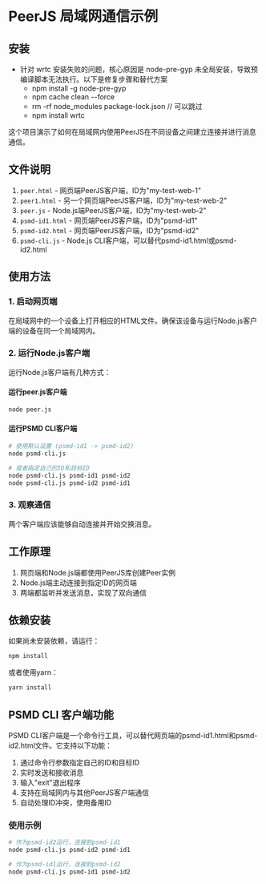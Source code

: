 # PeerJS 局域网通信示例

## 安装

- 针对 wrtc 安装失败的问题，核心原因是 node-pre-gyp 未全局安装，导致预编译脚本无法执行。以下是修复步骤和替代方案
	- npm install -g node-pre-gyp
	- npm cache clean --force
	- rm -rf node_modules package-lock.json // 可以跳过
	- npm install wrtc

这个项目演示了如何在局域网内使用PeerJS在不同设备之间建立连接并进行消息通信。

## 文件说明

1. `peer.html` - 网页端PeerJS客户端，ID为"my-test-web-1"
2. `peer1.html` - 另一个网页端PeerJS客户端，ID为"my-test-web-2"
3. `peer.js` - Node.js端PeerJS客户端，ID为"my-test-web-2"
4. `psmd-id1.html` - 网页端PeerJS客户端，ID为"psmd-id1"
5. `psmd-id2.html` - 网页端PeerJS客户端，ID为"psmd-id2"
6. `psmd-cli.js` - Node.js CLI客户端，可以替代psmd-id1.html或psmd-id2.html

## 使用方法

### 1. 启动网页端

在局域网中的一个设备上打开相应的HTML文件。确保该设备与运行Node.js客户端的设备在同一个局域网内。

### 2. 运行Node.js客户端

运行Node.js客户端有几种方式：

#### 运行peer.js客户端
```bash
node peer.js
```

#### 运行PSMD CLI客户端
```bash
# 使用默认设置 (psmd-id1 -> psmd-id2)
node psmd-cli.js

# 或者指定自己的ID和目标ID
node psmd-cli.js psmd-id1 psmd-id2
node psmd-cli.js psmd-id2 psmd-id1
```

### 3. 观察通信

两个客户端应该能够自动连接并开始交换消息。

## 工作原理

1. 网页端和Node.js端都使用PeerJS库创建Peer实例
2. Node.js端主动连接到指定ID的网页端
3. 两端都监听并发送消息，实现了双向通信

## 依赖安装

如果尚未安装依赖，请运行：

```bash
npm install
```

或者使用yarn：

```bash
yarn install
```

## PSMD CLI 客户端功能

PSMD CLI客户端是一个命令行工具，可以替代网页端的psmd-id1.html和psmd-id2.html文件。它支持以下功能：

1. 通过命令行参数指定自己的ID和目标ID
2. 实时发送和接收消息
3. 输入"exit"退出程序
4. 支持在局域网内与其他PeerJS客户端通信
5. 自动处理ID冲突，使用备用ID

### 使用示例

```bash
# 作为psmd-id2运行，连接到psmd-id1
node psmd-cli.js psmd-id2 psmd-id1

# 作为psmd-id1运行，连接到psmd-id2
node psmd-cli.js psmd-id1 psmd-id2
```